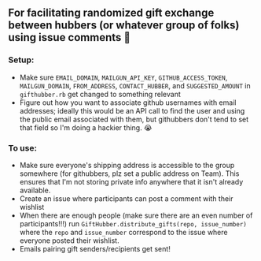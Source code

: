 ## For facilitating randomized gift exchange between hubbers (or whatever group of folks) using issue comments :gift:

### Setup:
- Make sure `EMAIL_DOMAIN`, `MAILGUN_API_KEY`, `GITHUB_ACCESS_TOKEN`, `MAILGUN_DOMAIN`,  `FROM_ADDRESS`, `CONTACT_HUBBER`, and `SUGGESTED_AMOUNT` in `gifthubber.rb` get changed to something relevant
- Figure out how you want to associate github usernames with email addresses; ideally this would be an API call to find the user and using the public email associated with them, but githubbers don't tend to set that field so I'm doing a hackier thing. :sob:

### To use:
- Make sure everyone's shipping address is accessible to the group somewhere (for githubbers, plz set a public address on Team). This ensures that I'm not storing private info anywhere that it isn't already available.
- Create an issue where participants can post a comment with their wishlist
- When there are enough people (make sure there are an even number of participants!!!) run `GiftHubber.distribute_gifts(repo, issue_number)` where the `repo` and `issue_number` correspond to the issue where everyone posted their wishlist.
- Emails pairing gift senders/recipients get sent!
